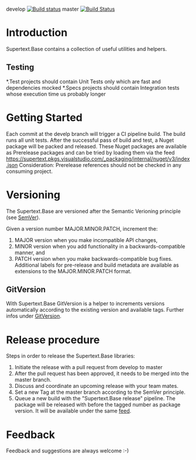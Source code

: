 develop
[![Build status](https://dev.azure.com/supertext/Supertext/_apis/build/status/Supertext.Base/Supertext.Base%20develop%20CI)](https://dev.azure.com/supertext/Supertext/_build/latest?definitionId=15)
master
[![Build Status](https://supertext.visualstudio.com/Supertext/_apis/build/status/Supertext.Base%20Release)](https://dev.azure.com/supertext/Supertext/_build/latest?definitionId=18)

# Introduction 
Supertext.Base contains a collection of useful utilities and helpers. 

## Testing 
*.Test projects should contain Unit Tests only which are fast and dependencies mocked
*.Specs projects should contain Integration tests whose execution time us probably longer

# Getting Started
Each commit at the develp branch will trigger a CI pipeline build. The build runs all unit tests. After the successful pass of build and test, 
a Nuget package will be packed and released. These Nuget packages are available as Prerelease packages and can be tried by loading them via the feed https://supertext.pkgs.visualstudio.com/_packaging/internal/nuget/v3/index.json
Consideration: Prerelease references should not be checked in any consuming project.

# Versioning
The Supertext.Base are versioned after the Semantic Verioning principle (see [SemVer](https://semver.org/)).

Given a version number MAJOR.MINOR.PATCH, increment the:

1. MAJOR version when you make incompatible API changes,
2. MINOR version when you add functionality in a backwards-compatible manner, and
3. PATCH version when you make backwards-compatible bug fixes.
Additional labels for pre-release and build metadata are available as extensions to the MAJOR.MINOR.PATCH format.

## GitVersion
With Supertext.Base GitVersion is a helper to increments versions automatically according to the existing version and available tags.
Further infos under [GitVersion](https://gitversion.readthedocs.io/en/latest/).

# Release procedure
Steps in order to release the Supertext.Base libraries:
1. Initiate the release with a pull request from develop to master
2. After the pull request has been approved, it needs to be merged into the master branch.
3. Discuss and coordinate an upcoming release with your team mates.
4. Set a new Tag at the master branch according to the SemVer principle. 
5. Queue a new build with the "Supertext.Base release" pipeline.
	The package will be released with before the tagged number as package version. It will be available under the same [feed](https://supertext.pkgs.visualstudio.com/_packaging/internal/nuget/v3/index.json).

# Feedback
Feedback and suggestions are always welcome :-)
